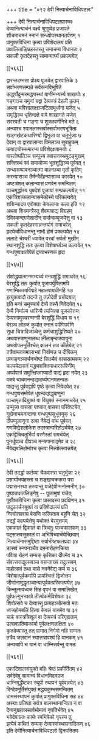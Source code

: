 +++
title = "०९२ देवी नित्यार्चनाविधिपटलः"

+++
देवी नित्यार्चनाविधिपटलप्रारम्भः  
देव्यानित्यार्चनं वक्ष्ये श्रुणुष्वेह प्रजापते  
शौचमाचमनं स्नानं सन्ध्योपस्थानतर्पणम् १  
प्रागुक्तविधिना कृत्वा प्रविशेदालयं प्रति  
प्रक्षालिताङ्घ्रिहस्तस्तु समाचम्य विधानतः २  
सकली कृतदेहस्तु सामान्यार्घ्यं प्रकल्पयेत्  

[[५६६]]  

द्वारन्तदम्भसा प्रोक्ष्य पूजयेत् द्वारपालिके ३  
सर्वाभरणसम्पन्ने सर्वरत्नविभूषिते  
ऊर्द्ध्वोदुम्बरमद्ध्यस्थां वाणीमभ्यर्च्य शाखयोः ४  
गङ्गाञ्च यमुनां यद्वा देव्यस्त्रं देहली कृतम्  
अथवा मविशालाक्षञ्जटिलामूर्ध्वगां यजेत् ५  
समृद्धिञ्च धृतिन्दक्षे वामे शाखागते यजेत्  
सरस्वती च गङ्गा च शुक्लवर्णनिभे मते ६  
अन्याश्च श्यामलास्सर्वास्सर्वाभरणभूषिताः  
खड्गखेटकधारिण्यो द्विभुजा वा चतुर्भुजाः ७  
देवान् वा द्वारपालान्वा विमलञ्च सुबाहुकम्  
कवाटयोस्समारभ्य प्रविशेद्दक्षवामयोः ८  
वास्तोष्पतिञ्च सम्पूज्य स्वासनस्थमुदङ्मुखम्  
शक्तिस्थं स्वं समायोज्य भूतशुद्धिञ्च पूर्ववत् ९  
सन्धासम्पावनञ्चात्मा वाहनञ्चा मृती कृतिम्  
करन्यासञ्च तैर्मन्त्रैर्देहन्यासञ्च कारयेत् १०  
अष्टत्रंशत् कलान्यासं प्रणवेन समन्वितम्  
पञ्चमूर्द्धास्य युक्देशं पूजायां सम्प्रकल्पयेत् ११  
एकत्रिंशत्कलान्यासमेकोस्ये परिकल्पयेत्  
शशिन्यादय एवोक्ताः केवलायाः कला इति १२  
अथवा शिवमन्त्रैस्तु शैवमापाद्य विग्रहम्  
देविस्कन्दगणेशादीन् सर्वान्सम्पूजयेत्तु वा १३  
सकली कृतदेहस्सन्नन्तर्यागं समाचरेत्  
हृदयेर्चाविधानन्तु नाभौ होमं प्रकल्पयेत् १४  
ललाटे चेश्वरीं ध्यायेत् वरदां सर्वतो मुखीम्  
स्थानशुद्धिं ततः कृत्वा विशेषार्घ्यञ्च कल्पयेत् १५  
गन्धपुष्पाक्षतोपेतं द्रव्याभरणकं हृदा  

[[५६७]]  

संशोद्ध्यात्मानमभ्यर्च्य मन्त्रशुद्धिं समाचरेत् १६  
बेरशुद्धिं ततः कुर्यात् पूजापर्युषितामपि  
गणाम्बिकायविद्महे महातपायधीमहि १७  
इत्युक्त्वादौ तदन्ते तु तन्नोदेवी प्रचोदयात्  
इति मन्त्रं समुच्चार्य देव्यै तस्यै निवेदयेत् १८  
देव्यै निर्माल्य धारिण्यै त्यजित्वा पूजकोत्तमः  
देव्यस्त्रमुच्चरन्मन्त्री बेरशुद्धिं विधाय च १९  
बेरञ्च लोहजं कुर्यात् स्नानं पर्वणिपर्वणि  
सुधा चित्रादिजञ्चेत्तु कर्मचाशुद्धिरिष्यते २०  
अथवास्त्राणुनालब्ध लीलाबृन्दजवायुना  
अथवोपलमूर्तिश्चेत् क्षालनं तत्र कीर्तयेत् २१  
तत्रैवाम्लानमालाभ्यां निर्वाणन्न च दीपिकम्  
प्रत्यङ्गञ्चार्चनन्तेष्टं किञ्चैवं वत्सरात्मकम् २२  
कल्पयेदासनं मद्ध्यशक्तिमाधाररूपिणीम्  
अर्घ्यपात्रं समुत्क्षिप्त्वाप्यादौ पाद्यं हृदा नयेत् २३  
वक्त्रे चाचमनन्दद्यादर्घ्यमानमतन्त्रतः  
पाद्यन्तु पूर्ववद्वापि पृष्ठे कृत्वा निवेदयेत् २४  
गन्धपुष्पसमोपेतं धूपन्दद्याद्धृदाणुना  
पञ्चामृतादियुक्तं वा वियुक्तं स्नानमाचरेत् २५  
उन्मुच्य वाससा पश्चात् वाससा परिवेष्टयेत्  
गुह्येनाचमनन्दत्वा गन्धपुष्पसुधूपयुक् २६  
दीपम्मूलाणुना दत्वा नैवेद्यं वाथ पूर्ववत्  
गणविद्येशलोकेश तदस्त्रान्परितोऽर्चयेत् २७  
एकद्वित्रिचतुर्भिर्वा वरणैस्तां समर्चयेत्  
पुनर्धूपञ्च दीपञ्च मन्त्रगानाद्यमेव च २८  
नैवेद्यबलिहोमांश्च कृत्वा नित्योत्सवन्नयेत्  

[[५६८]]  

देवी तदर्द्धा कर्तव्या चैकवस्त्रा चतुर्भुजा २९  
प्रसार्याभयहस्ता च शङ्खचक्रकरा परा  
पद्मासनस्था तस्यान्तु यजेद्देवीम्मनोन्मनीम् ३०  
पुष्पान्नाक्षतलिङ्गेषु -- पूजामुषां यजेत्  
पूर्वोक्तविधिना कृत्वा प्रासादस्य प्रदक्षिणम् ३१  
पादुकार्चनयुक्तं वा प्रविशेदालयं प्रति  
नित्योत्सवाय बेराणि कल्पिताय बहूनि चेत् ३२  
तदर्द्धं कल्पयेत्तेषु यथोक्तं बेरमुत्तमम्  
एककालं द्विकालं वा त्रिचतुः पञ्चकालकम् ३३  
षट्सप्तवसुकालं वा अभिषिच्यार्चयेच्छिवाम्  
नित्यार्चनासमुद्दिष्टा सर्वाभीष्टफलप्रदा ३४  
उत्सवं स्नपनञ्चैव दमनारोहणक्रिया  
पवित्रा रोहणं सम्यक् कृत्तिका दीपमेव च ३५  
संवत्सराद्युत्सवञ्च वसन्ताख्यं तदुत्सवम्  
माहोत्सवं तथा मासे नवनैवेद्य कर्म च ३६  
विशेषात्पूर्वकर्मापि प्रायश्चित्तं द्विजोत्तम  
जीर्णानामुद्धृतञ्चान्यत्पूर्ववत्परिकल्पयेत् ३७  
किन्तूत्सवध्वजं सिंहं वृषभं वा समालिखेत्  
पूर्वफल्गुननक्षत्रे तीर्त्थकर्मविशेषतः ३८  
शिवोत्सवे च देव्यास्तु प्रत्यहञ्चोत्सवो मतः  
ध्वजहोमबलिं हित्वा केवलं यानमेव वा ३९  
चक्रं वास्त्रत्रिशूलं वा देव्यस्त्रं परिगृह्यताम्  
उत्सवप्रतिमाकार्या पूर्वलक्षणलक्षिता ४०  
कृतदेव्यास्तु तत् ग्रामात् निर्गमो नहि सम्मतः  
तत्रैव जलदानं स्यात्तत्रावश्यं हि यानकम् ४१  
अन्यत्रापि च यानं वा धाम्निसर्वन्तु वामतः  

[[५६९]]  

एकादिशालसंयुक्ते बहिः श्रेष्ठं प्रकीर्तितम् ४२  
सर्वदेवेषु सामान्यं विधानमिदमग्रज  
धाम्निमूर्द्धेष्टका स्थूपी स्थापनं पूर्ववन्नयेत् ४३  
दिग्देवमूर्तिसंयुक्तं मद्ध्यकुम्भसमन्वितम्  
धामसंस्थापनं कुर्यात् प्रागुक्तविधिना सह ४४  
अस्याः प्रतिष्ठा सर्वत्र बालस्थानान्विता न वा  
देव्यनुग्रहतस्सार्वभौमत्वं नृपतिर्भवेत् ४५  
भवेदेवाग्रतः कार्यः स्वभिषेको नृपस्य तु  
इत्येवं कथितं सम्यक् देव्यास्संस्थापनादिकम् ४६  
इति देवीनित्यार्चनाविधिपटलो द्विनवतितमः  
